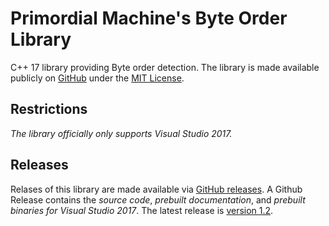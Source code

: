 # Primordial Machine's Byte Order Library
C++ 17 library providing Byte order detection. 
The library is made available publicly on [GitHub](https://github.com/primordialmachine/byte-orders) under the [MIT License](https://github.com/primordialmachine/byte-orders/blob/master/LICENSE).

## Restrictions
*The library officially only supports Visual Studio 2017.*

## Releases
Relases of this library are made available via [GitHub releases](https://github.com/primordialmachine/byte-orders/releases/). A Github Release contains the *source code*, *prebuilt documentation*, and *prebuilt binaries for Visual Studio 2017*. The latest release is [version 1.2](https://github.com/primordialmachine/byte-orders/releases/latest).
